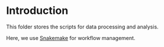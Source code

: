 # Introduction
This folder stores the scripts for data processing and analysis.

Here, we use [Snakemake](https://snakemake.readthedocs.io/en/stable/) for workflow management.